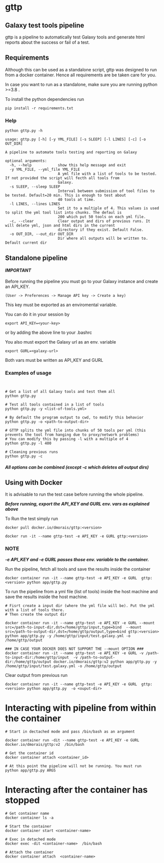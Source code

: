 # gttp
## Galaxy test tools pipeline

gttp is a pipeline to automatically test Galaxy tools and generate html reports about the success or fail of a test.

## Requirements
Although this can be used as a standalone script, gttp was designed to run from a docker container. Hence all requirements are be taken care for you.

In case you want to run as a standalone, make sure you are running python >=3.8 .

To install the python dependencies run 

```
pip install -r requirements.txt
```


### Help
```
python gttp.py -h

usage: gttp.py [-h] [-y YML_FILE] [-s SLEEP] [-l LINES] [-c] [-o OUT_DIR]

A pipeline to automate tools testing and reporting on Galaxy

optional arguments:
  -h, --help            show this help message and exit
  -y YML_FILE, --yml_file YML_FILE
                        A yml file with a list of tools to be tested. If not provided the script will fecth all tools from
                        Galaxy.
  -s SLEEP, --sleep SLEEP
                        Interval between submission of tool files to be tested. Default=20 min. This is enough to test about
                        40 tools at time.
  -l LINES, --lines LINES
                        Set it to a multiple of 4. This values is used to split the yml tool list into chunks. The defaul is
                        200 which put 50 tools on each yml file.
  -c, --clear           Clear output and dirs of previous runs. It will delete yml, json and html dirs in the current
                        directory if they exist. Default False.
  -o OUT_DIR, --out_dir OUT_DIR
                        Dir where all outputs will be written to. Default current dir

```

## Standalone pipeline

#### ***IMPORTANT***
Before running the pipeline you must go to your Galaxy instance and create an API_KEY. 
```
(User -> Preferences -> Manage API key -> Create a key)

```

This key must be exported as an enviromental variable.

You can do it in your session by 

```
export API_KEY=<your-key>
```

or by adding the above line to your .bashrc

You also must export the Galaxy url as an env. variable

```
export GURL=<galaxy-url>
```

Both vars must be written as API_KEY and GURL

### Examples of usage
```


# Get a list of all Galaxy tools and test them all
python gttp.py 

# Test all tools contained in a list of tools
python gttp.py -y <list-of-tools.yml>

# By default the program output to cwd, to modify this behavior
python gttp.py -o <path-to-output-dir>

# GTTP splits the yml file into chunks of 50 tools per yml (this prevents the tool from hanging due to proxy/network problems)
# You can modify this by passing -l with a multiple of 4 
python gttp.py -l 400 

# Cleaning previous runs
python gttp.py -c 

```
#### ***All options can be combined (except -c which deletes all output dirs)***


## Using with Docker

It is advisable to run the test case before running the whole pipeline.

***Before running, export the API_KEY and GURL env. vars as explained above***

To Run the test simply run

```
docker pull docker.io/dmorais/gttp:<version>

docker run -it --name gttp-test -e API_KEY -e GURL gttp:<version>
```

### NOTE

***-e API_KEY and -e GURL passes those env. variable to the container.***


Run the pipeline, fetch all tools and save the results inside the container

```
docker container run -it --name gttp-test -e API_KEY -e GURL  gttp:<version> python app/gttp.py 

```

To run the pipeline from a yml file (list of tools) inside the host machine and save the results inside the host machine.

```
# Fisrt create a input dir (where the yml file will be). Put the yml with a list of tools there.
# Then create the output dir

docker container run -it --name gttp-test -e API_KEY -e GURL --mount src=/path-to-input-dir,dst=/home/gttp/input,type=bind  --mount src=/path-to-output-dir,dst=/home/gttp/output,type=bind gttp:<version> python app/gttp.py -y /home/gttp/input/test.galaxy.yml -o /home/gttp/output

### IN CASE YOUR DOCKER DOES NOT SUPPORT THE --mount OPTION ###
docker container run -it --name gttp-test -e API_KEY -e GURL -v /path-to-input-dir:/home/gttp/input  -v /path-to-output-dir:/home/gttp/output docker.io/dmorais/gttp:v2 python app/gttp.py -y /home/gttp/input/test.galaxy.yml -o /home/gttp/output

```

Clear output from previous run

```
docker container run -it --name gttp-test -e API_KEY -e GURL  gttp:<version> python app/gttp.py  -o <ouput-dir>

```

# Interacting with pipeline from within the container

```
# Start in dectached mode and pass /bin/bash as an argument

docker container run -dit --name gttp-test -e API_KEY -e GURL  docker.io/dmorais/gttp:v2  /bin/bash

# Get the container id
docker container attach <container_id>

# At this point the pipeline will not be running. You must run 
python app/gttp.py ARGS            

```

# Interacting after the container has stopped

```
# Get container name
docker container ls -a

# Start the container
docker container start <container-name>

# Exec in detached mode
docker exec -dit <container-name>  /bin/bash

# Attach the container
docker container attach  <container-name>


```